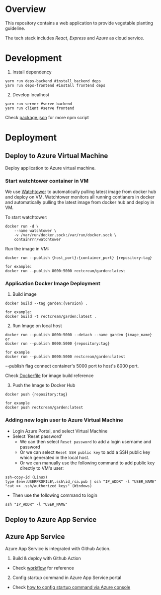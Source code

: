 # Overview

This repository contains a web application to provide vegetable planting guideline.

The tech stack includes *React*, *Express* and *Azure* as cloud service.

# Development

1. Install dependency
```
yarn run deps-backend #install backend deps
yarn run deps-frontend #install frontend deps
```
2. Develop localhost
```
yarn run server #serve backend
yarn run client #serve frontend
```

Check [package.json](./package.json) for more npm script

# Deployment
## Deploy to Azure Virtual Machine
Deploy application to Azure virtual machine. 

### Start watchtower container in VM
We use [Watchtower](https://github.com/containrrr/watchtower) to automatically pulling latest image from docker hub and deploy on VM. Watchtower monitors all running contianers in docker and automatically pulling the latest image from docker hub and deploy in VM.

To start watchtower:
```
docker run -d \
    --name watchtower \
    -v /var/run/docker.sock:/var/run/docker.sock \
    containrrr/watchtower
```

Run the image in VM:
```
docker run --publish {host_port}:{container_port} {repository:tag}

for example:
docker run --publish 8000:5000 rectcream/garden:latest
```

### Application Docker Image Deployment
1. Build image
```
docker build --tag garden:{version} .

for example:
docker build -t rectcream/garden:latest .
```

2. Run Image on local host
```
docker run --publish 8000:5000 --detach --name garden {image_name}
or
docker run --publish 8000:5000 {repository:tag}

for example
docker run --publish 8000:5000 rectcream/garden:latest
```

--publish flag connect container's 5000 port to host's 8000 port.

Check [Dockerfile](./Dockerfile) for image build reference


3. Push the Image to Docker Hub
```
docker push {repository:tag}

for example
docker push rectcream/garden:latest
```

### Adding new login user to Azure Virtual Machine
* Login Azure Portal, and select Virtual Machine
* Select `Reset password'
  * We can then select `Reset password` to add a login username and password
  * Or we can select `Reset SSH public key` to add a SSH public key which generated in the local host.
  * Or we can manually use the following command to add public key directly to VM's user:
```
ssh-copy-id (Linux)
type $env:USERPROFILE\.ssh\id_rsa.pub | ssh "IP_ADDR" -l "USER_NAME" "cat >> .ssh/authorized_keys" (Windows)
```
* Then use the following command to login
```
ssh "IP_ADDR" -l "USER_NAME"
```

## Deploy to Azure App Service
## Azure App Service
Azure App Service is integrated with Github Action.

1. Build & deploy with Github Action
- Check [workflow](./.github/workflows) for reference

2. Config startup command in Azure App Service portal
- Check [how to config startup command via Azure console](https://docs.microsoft.com/en-us/azure/developer/python/tutorial-deploy-app-service-on-linux-04#create-a-startup-file)
